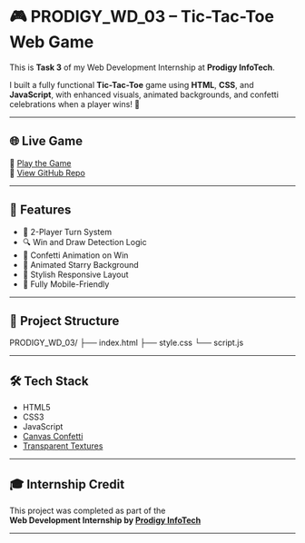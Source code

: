 # 🎮 PRODIGY_WD_03 – Tic-Tac-Toe Web Game

This is **Task 3** of my Web Development Internship at **Prodigy InfoTech**.

I built a fully functional **Tic-Tac-Toe** game using **HTML**, **CSS**, and **JavaScript**, with enhanced visuals, animated backgrounds, and confetti celebrations when a player wins! 🎉

---

## 🌐 Live Game

🔗 [Play the Game](https://bhumitanwar123.github.io/PRODIGY_WD_03/)  
📁 [View GitHub Repo](https://github.com/bhumitanwar123/PRODIGY_WD_03)

---

## 🚀 Features

- 🎯 2-Player Turn System
- 🔍 Win and Draw Detection Logic
- 🎉 Confetti Animation on Win
- 🌌 Animated Starry Background
- 🎨 Stylish Responsive Layout
- 📱 Fully Mobile-Friendly

---

## 📁 Project Structure

PRODIGY_WD_03/
├── index.html
├── style.css
└── script.js


---

## 🛠️ Tech Stack

- HTML5  
- CSS3  
- JavaScript  
- [Canvas Confetti](https://www.npmjs.com/package/canvas-confetti)  
- [Transparent Textures](https://www.transparenttextures.com/)

---


## 🎓 Internship Credit

This project was completed as part of the  
**Web Development Internship by [Prodigy InfoTech](https://prodigyinfotech.dev/)**

---
